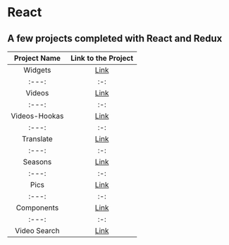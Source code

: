 # React 

## A few projects completed with React and Redux 

| Project Name | Link to the Project | 
| :---:   | :-: |
| Widgets | [Link](https://github.com/pdahl95/reactCourse/tree/master/widgets) | 
| :---:   | :-: |
| Videos | [Link](https://github.com/pdahl95/reactCourse/tree/master/videos) | 
| :---:   | :-: |
| Videos-Hookas | [Link](https://github.com/pdahl95/reactCourse/tree/master/videos-hooks) | 
| :---:   | :-: |
| Translate | [Link](https://github.com/pdahl95/reactCourse/tree/master/translate) | 
| :---:   | :-: |
| Seasons | [Link](https://github.com/pdahl95/reactCourse/tree/master/seasons) | 
| :---:   | :-: |
| Pics | [Link](https://github.com/pdahl95/reactCourse/tree/master/pics) | 
| :---:   | :-: |
| Components | [Link](https://github.com/pdahl95/reactCourse/tree/master/components) | 
| :---:   | :-: |
| Video Search | [Link](https://github.com/pdahl95/reactCourse/tree/master/ReduxSimpleStarter-master) | 


